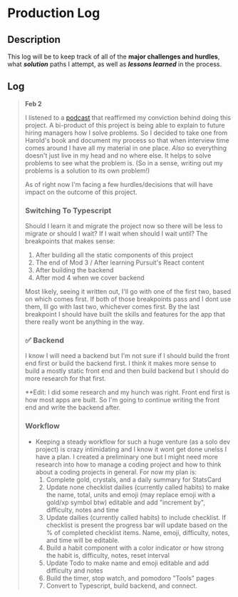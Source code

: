 # Production Log

## Description

This log will be to keep track of all of the **major challenges and hurdles**, what **_solution_** paths I attempt, as well as **_lessons learned_** in the process.

## Log

> **Feb 2**
>
> I listened to a [podcast](https://www.codenewbie.org/podcast/coding-bootcamps-coding-journeys) that reaffirmed my conviction behind doing this project. A bi-product of this project is being able to explain to future hiring managers how I solve problems. So I decided to take one from Harold's book and document my process so that when interview time comes around I have all my material in one place. _Also_ so everything doesn't just live in my head and no where else. It helps to solve problems to see what the problem is. (So in a sense, writing out my problems is a solution to its own problem!)
>
> As of right now I'm facing a few hurdles/decisions that will have impact on the outcome of this project.
>
> ### Switching To Typescript
>
> Should I learn it and migrate the project now so there will be less to migrate or should I wait? If I wait when should I wait until? The breakpoints that makes sense:
>
> 1.  After building all the static components of this project
> 1.  The end of Mod 3 / After learning Pursuit's React content
> 1.  After building the backend
> 1.  After mod 4 when we cover backend
>
> Most likely, seeing it written out, I'll go with one of the first two, based on which comes first. If both of those breakpoints pass and I dont use them, Ill go with last two, whichever comes first. By the last breakpoint I should have built the skills and features for the app that there really wont be anything in the way.
>
> ### ✅ Backend
>
> I know I will need a backend but I'm not sure if I should build the front end first or build the backend first. I think it makes more sense to build a mostly static front end and then build backend but I should do more research for that first.
>
> \*\*Edit: I did some research and my hunch was right. Front end first is how most apps are built. So I'm going to continue writing the front end and write the backend after.
>
> ### Workflow
>
> - Keeping a steady workflow for such a huge venture (as a solo dev project) is crazy intimidating and I know it wont get done unelss I have a plan. I created a preliminary one but I might need more research into how to manage a coding project and how to think about a coding projects in general. For now my plan is:
>   1.  Complete gold, crystals, and a daily summary for StatsCard
>   1.  Update none checklist dailies (currently called habits) to make the name, total, units and emoji (may replace emoji with a gold/xp symbol btw) editable and add "increment by", difficulty, notes and time
>   1.  Update dailies (currently called habits) to include checklist. If checklist is present the progress bar will update based on the % of completed checklist items. Name, emoji, difficulty, notes, and time will be editable.
>   1.  Build a habit component with a color indicator or how strong the habit is, difficulty, notes, reset interval
>   1.  Update Todo to make name and emoji editable and add difficulty and notes
>   1.  Build the timer, stop watch, and pomodoro "Tools" pages
>   1.  Convert to Typescript, build backend, and connect.
